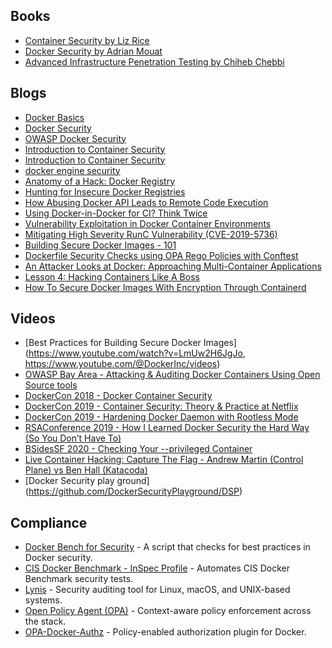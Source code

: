 ## Books
- [Container Security by Liz Rice](https://www.oreilly.com/library/view/container-security/9781492056724/)
- [Docker Security by Adrian Mouat](https://www.packtpub.com/product/docker-security/9781783983285)
- [Advanced Infrastructure Penetration Testing by Chiheb Chebbi](https://www.packtpub.com/product/advanced-infrastructure-penetration-testing/9781788628877)

## Blogs
- [Docker Basics](https://github.com/veggiemonk/awesome-docker) 
- [Docker Security](https://docs.docker.com/engine/security/)
- [OWASP Docker Security](https://github.com/OWASP/Docker-Security)
- [Introduction to Container Security](https://gist.github.com/michaellihs/fcd4453e309b986c9076851657175f1f)
- [Introduction to Container Security]( https://www.docker.com/blog/container-security-and-why-it-matters/)
- [docker engine security](https://docs.docker.com/engine/security/)
- [Anatomy of a Hack: Docker Registry](https://notsosecure.com/anatomy-of-a-hack-docker-registry)
- [Hunting for Insecure Docker Registries](https://medium.com/@act1on3/hunting-for-insecure-docker-registries-d87d293e6779)
- [How Abusing Docker API Leads to Remote Code Execution](https://www.blackhat.com/docs/us-17/thursday/us-17-Cherny-Well-That-Escalated-Quickly-How-Abusing-The-Docker-API-Led-To-Remote-Code-Execution-Same-Origin-Bypass-And-Persistence_wp.pdf)
- [Using Docker-in-Docker for CI? Think Twice](https://jpetazzo.github.io/2015/09/03/do-not-use-docker-in-docker-for-ci/)
- [Vulnerability Exploitation in Docker Container Environments](https://www.blackhat.com/docs/eu-15/materials/eu-15-Bettini-Vulnerability-Exploitation-In-Docker-Container-Environments-wp.pdf)
- [Mitigating High Severity RunC Vulnerability (CVE-2019-5736)](https://www.aquasec.com/blog/runc-vulnerability-cve-2019-5736/)
- [Building Secure Docker Images - 101](https://medium.com/walmartglobaltech/building-secure-docker-images-101-3769b760ebfa)
- [Dockerfile Security Checks using OPA Rego Policies with Conftest](https://medium.com/@madhuakula)
- [An Attacker Looks at Docker: Approaching Multi-Container Applications](https://i.blackhat.com/us-18/Thu-August-9/us-18-McGrew-An-Attacker-Looks-At-Docker-Approaching-Multi-Container-Applications-wp.pdf)
- [Lesson 4: Hacking Containers Like A Boss](https://www.practical-devsecops.com/lesson-4-hacking-containers-like-a-boss/)
- [How To Secure Docker Images With Encryption Through Containerd](https://www.mend.io/blog/secure-docker-with-containerd/)

## Videos
- [Best Practices for Building Secure Docker Images](https://www.youtube.com/watch?v=LmUw2H6JgJo, https://www.youtube.com/@DockerInc/videos)
- [OWASP Bay Area - Attacking & Auditing Docker Containers Using Open Source tools](https://www.youtube.com/watch?v=ru7GicI5iyI)
- [DockerCon 2018 - Docker Container Security](https://www.youtube.com/watch?v=E_0vxpL_lxM)
- [DockerCon 2019 - Container Security: Theory & Practice at Netflix](https://www.youtube.com/watch?v=bWXne3jRTf0)
- [DockerCon 2019 - Hardening Docker Daemon with Rootless Mode](https://www.youtube.com/watch?v=Qq78zfXUq18)
- [RSAConference 2019 - How I Learned Docker Security the Hard Way (So You Don’t Have To)](https://www.youtube.com/watch?v=C343TPOpTzU)
- [BSidesSF 2020 - Checking Your --privileged Container](https://www.youtube.com/watch?v=5VgSFRyI38w)
- [Live Container Hacking: Capture The Flag - Andrew Martin (Control Plane) vs Ben Hall (Katacoda)](https://www.youtube.com/watch?v=iWkiQk8Kdk8)
- [Docker Security play ground] (https://github.com/DockerSecurityPlayground/DSP)

## Compliance
- [Docker Bench for Security](https://github.com/docker/docker-bench-security) - A script that checks for best practices in Docker security.
- [CIS Docker Benchmark - InSpec Profile](https://github.com/dev-sec/cis-docker-benchmark) - Automates CIS Docker Benchmark security tests.
- [Lynis](https://cisofy.com/lynis/) - Security auditing tool for Linux, macOS, and UNIX-based systems.
- [Open Policy Agent (OPA)](https://www.openpolicyagent.org/) - Context-aware policy enforcement across the stack.
- [OPA-Docker-Authz](https://github.com/open-policy-agent/opa-docker-authz) - Policy-enabled authorization plugin for Docker.
